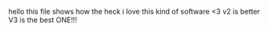 hello
this file shows how the heck i love this kind of software <3
v2 is better
V3 is the best ONE!!!
